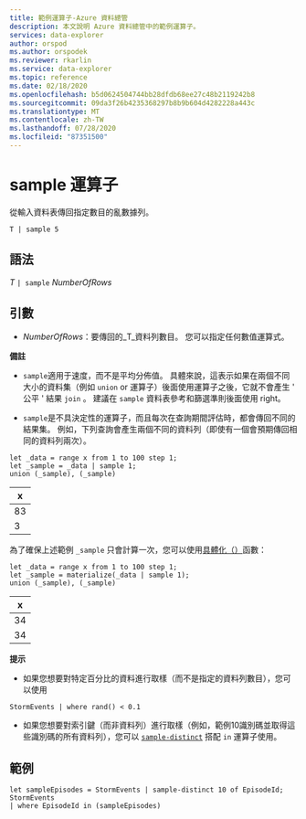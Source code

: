 ```yaml
---
title: 範例運算子-Azure 資料總管
description: 本文說明 Azure 資料總管中的範例運算子。
services: data-explorer
author: orspod
ms.author: orspodek
ms.reviewer: rkarlin
ms.service: data-explorer
ms.topic: reference
ms.date: 02/18/2020
ms.openlocfilehash: b5d0624504744bb28dfdb68ee27c48b2119242b8
ms.sourcegitcommit: 09da3f26b4235368297b8b9b604d4282228a443c
ms.translationtype: MT
ms.contentlocale: zh-TW
ms.lasthandoff: 07/28/2020
ms.locfileid: "87351500"
---
```

# <a name="sample-operator"></a>sample 運算子

從輸入資料表傳回指定數目的亂數據列。

```kusto
T | sample 5
```

## <a name="syntax"></a>語法

_T_ `| sample` _NumberOfRows_

## <a name="arguments"></a>引數

- _NumberOfRows_：要傳回的_T_資料列數目。 您可以指定任何數值運算式。

**備註**

- `sample`適用于速度，而不是平均分佈值。 具體來說，這表示如果在兩個不同大小的資料集（例如 `union` or 運算子）後面使用運算子之後，它就不會產生 ' 公平 ' 結果 `join` 。 建議在 `sample` 資料表參考和篩選準則後面使用 right。

- `sample`是不具決定性的運算子，而且每次在查詢期間評估時，都會傳回不同的結果集。 例如，下列查詢會產生兩個不同的資料列（即使有一個會預期傳回相同的資料列兩次）。

```kusto
let _data = range x from 1 to 100 step 1;
let _sample = _data | sample 1;
union (_sample), (_sample)
```

| x   |
| --- |
| 83  |
| 3   |

為了確保上述範例 `_sample` 只會計算一次，您可以使用[具體化（）](./materializefunction.md)函數：

```kusto
let _data = range x from 1 to 100 step 1;
let _sample = materialize(_data | sample 1);
union (_sample), (_sample)
```

| x   |
| --- |
| 34  |
| 34  |

**提示**

- 如果您想要對特定百分比的資料進行取樣（而不是指定的資料列數目），您可以使用

<!-- csl: https://help.kusto.windows.net:443/Samples -->
```kusto
StormEvents | where rand() < 0.1
```

- 如果您想要對索引鍵（而非資料列）進行取樣（例如，範例10識別碼並取得這些識別碼的所有資料列），您可以 [`sample-distinct`](./sampledistinctoperator.md) 搭配 `in` 運算子使用。

## <a name="examples"></a>範例

<!-- csl: https://help.kusto.windows.net:443/Samples -->
```kusto
let sampleEpisodes = StormEvents | sample-distinct 10 of EpisodeId;
StormEvents
| where EpisodeId in (sampleEpisodes)
```
